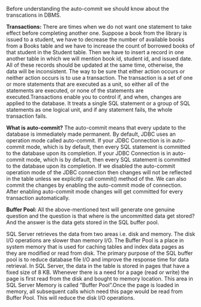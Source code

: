 Before understanding the auto-commit we should know about the transcations in DBMS.

**Transactions:**
There are times when we do not want one statement to take effect before completing another one. Suppose a book from the library is issued to a student, we have to decrease the number of available books from a Books table and we have to increase the count of borrowed books of that student in the Student table. Then we have to insert a record in one another table in which we will mention book id, student id, and issued date. All of these records should be updated at the same time, otherwise, the data will be inconsistent. 
The way to be sure that either action occurs or neither action occurs is to use a transaction. The transaction is a set of one or more statements that are executed as a unit, so either all of the statements are executed, or none of the statements are executed.Transactions enable you to control if, and when, changes are applied to the database. It treats a single SQL statement or a group of SQL statements as one logical unit, and if any statement fails, the whole transaction fails.

**What is auto-commit?**
The auto-commit means that every update to the database is immediately made permanent. By default, JDBC uses an operation mode called auto-commit.
If your JDBC Connection is in auto-commit mode, which is by default, then every SQL statement is committed to the database upon its completion. 
If your JDBC Connection is in auto-commit mode, which is by default, then every SQL statement is committed to the database upon its completion.
If we disabled the auto-commit operation mode of the JDBC connection then changes will not be reflected in the table unless we explicitly call commit() method of the. We can also commit the changes by enabling the auto-commit mode of connection. After enabling auto-commit mode changes will get committed for every transaction automatically.

**Buffer Pool:**
All the above-mentioned text will generate one genuine question and the question is that where is the uncommitted data get stored?And the answer is the data gets stored in the SQL buffer pool.

SQL Server retrieves the data from two areas i.e. disk and memory. The disk I/O operations are slower than memory I/O.
The Buffer Pool is a place in system memory that is used for caching tables and index data pages as they are modified or read from disk. The primary purpose of the SQL buffer pool is to reduce database file I/O and improve the response time for data retrieval. In SQL Server, the data in the table is stored in pages that have a fixed size of 8 KB. Whenever there is a need for a page (read or write) the page is first read from the disk and bought to memory location. This area in SQL Server Memory is called “Buffer Pool”.Once the page is loaded in memory, all subsequent calls which need this page would be read from Buffer Pool. This will reduce the disk I/O operations.
